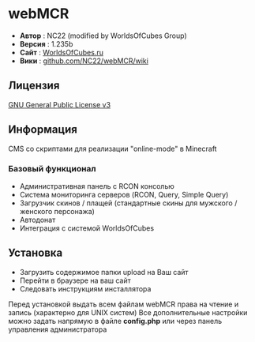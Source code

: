 # webMCR

 - **Автор** : NC22 (modified by WorldsOfCubes Group)
 - **Версия** : 1.235b
 - **Сайт** : [WorldsOfCubes.ru](http://WorldsOfCubes.ru)
 - **Вики** : [github.com/NC22/webMCR/wiki](https://github.com/WorldsOfCubes/webMCRex/wiki)

## Лицензия 

 [GNU General Public License v3](http://www.gnu.org/licenses/gpl.html)

## Информация

 CMS со скриптами для реализации "online-mode" в Minecraft

### Базовый функционал

 - Административная панель с RCON консолью
 - Система мониторинга серверов (RCON, Query, Simple Query)
 - Загрузчик скинов / плащей (стандартные скины для мужского / женского персонажа)
 - Автодонат
 - Интеграция с системой WorldsOfCubes

## Установка

 - Загрузить содержимое папки upload на Ваш сайт
 - Перейти в браузере на ваш сайт
 - Следовать инструкциям инсталлятора

Перед установкой выдать всем файлам webMCR права на чтение и запись (характерно для UNIX систем)
Все дополнительные настройки можно задать напрямую в файле **config.php** или через панель управления администратора
